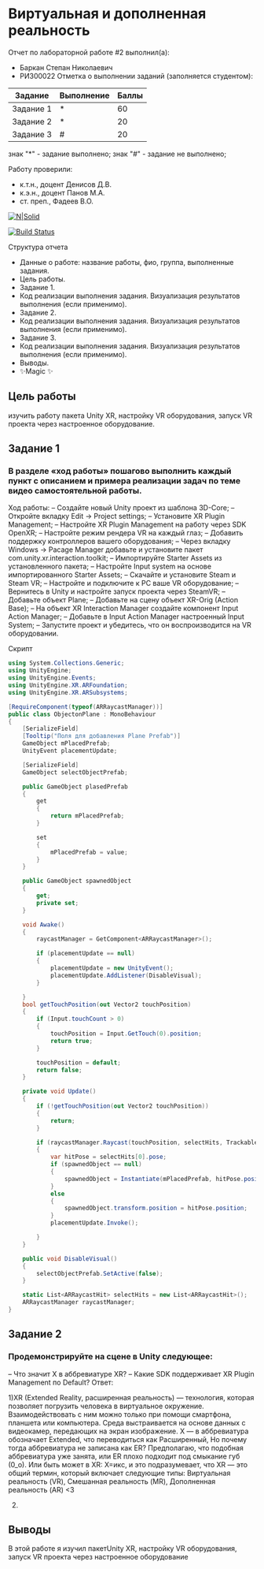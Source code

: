 # Виртуальная и дополненная реальность
Отчет по лабораторной работе #2 выполнил(а):
- Баркан Степан Николаевич
- РИ300022
Отметка о выполнении заданий (заполняется студентом):

| Задание | Выполнение | Баллы |
| ------ | ------ | ------ |
| Задание 1 | * | 60 |
| Задание 2 | * | 20 |
| Задание 3 | # | 20 |

знак "*" - задание выполнено; знак "#" - задание не выполнено;

Работу проверили:
- к.т.н., доцент Денисов Д.В.
- к.э.н., доцент Панов М.А.
- ст. преп., Фадеев В.О.

[![N|Solid](https://cldup.com/dTxpPi9lDf.thumb.png)](https://nodesource.com/products/nsolid)

[![Build Status](https://travis-ci.org/joemccann/dillinger.svg?branch=master)](https://travis-ci.org/joemccann/dillinger)

Структура отчета

- Данные о работе: название работы, фио, группа, выполненные задания.
- Цель работы.
- Задание 1.
- Код реализации выполнения задания. Визуализация результатов выполнения (если применимо).
- Задание 2.
- Код реализации выполнения задания. Визуализация результатов выполнения (если применимо).
- Задание 3.
- Код реализации выполнения задания. Визуализация результатов выполнения (если применимо).
- Выводы.
- ✨Magic ✨

## Цель работы
изучить работу пакета Unity XR, настройку VR оборудования, запуск VR проекта через настроенное оборудование.

## Задание 1
### В разделе «ход работы» пошагово выполнить каждый пункт с описанием и примера реализации задач по теме видео самостоятельной работы.
Ход работы:
– Создайте новый Unity проект из шаблона 3D-Core;
– Откройте вкладку Edit -> Project settings;
– Установите XR Plugin Management;
– Настройте XR Plugin Management на работу через SDK OpenXR;
– Настройте режим рендера VR на каждый глаз;
– Добавить поддержку контроллеров вашего оборудования;
– Через вкладку Windows -> Pacage Manager добавьте и установите пакет
com.unity.xr.interaction.toolkit;
– Импортируйте Starter Assets из установленного пакета;
– Настройте Input system на основе импортированного Starter Assets;
– Скачайте и установите Steam и Steam VR;
– Настройте и подключите к PC ваше VR оборудование;
– Вернитесь в Unity и настройте запуск проекта через SteamVR;
– Добавьте объект Plane;
– Добавьте на сцену объект XR-Orig (Action Base);
– На объект XR Interaction Manager создайте компонент Input Action
Manager;
– Добавьте в Input Action Manager настроенный Input System;
– Запустите проект и убедитесь, что он воспроизводится на VR
оборудовании.

Cкрипт
```c#
using System.Collections.Generic;
using UnityEngine;
using UnityEngine.Events;
using UnityEngine.XR.ARFoundation;
using UnityEngine.XR.ARSubsystems;

[RequireComponent(typeof(ARRaycastManager))]
public class ObjectonPlane : MonoBehaviour
{
    [SerializeField]
    [Tooltip("Поля для добавления Plane Prefab")]
    GameObject mPlacedPrefab;
    UnityEvent placementUpdate;

    [SerializeField]
    GameObject selectObjectPrefab;

    public GameObject plasedPrefab
    {
        get
        {
            return mPlacedPrefab;
        }

        set
        {
            mPlacedPrefab = value;
        }
    }

    public GameObject spawnedObject
    {
        get;
        private set;
    }

    void Awake()
    {
        raycastManager = GetComponent<ARRaycastManager>();

        if (placementUpdate == null)
        {
            placementUpdate = new UnityEvent();
            placementUpdate.AddListener(DisableVisual);
        }

    }
    bool getTouchPosition(out Vector2 touchPosition)
    {
        if (Input.touchCount > 0)
        {
            touchPosition = Input.GetTouch(0).position;
            return true;
        }

        touchPosition = default;
        return false;
    }

    private void Update()
    {
        if (!getTouchPosition(out Vector2 touchPosition))
        {
            return;
        }

        if (raycastManager.Raycast(touchPosition, selectHits, TrackableType.PlaneWithinPolygon))
        {
            var hitPose = selectHits[0].pose;
            if (spawnedObject == null)
            {
                spawnedObject = Instantiate(mPlacedPrefab, hitPose.position, hitPose.rotation);
            }
            else
            {
                spawnedObject.transform.position = hitPose.position;
            }
            placementUpdate.Invoke();

        }
    }

    public void DisableVisual()
    {
        selectObjectPrefab.SetActive(false);
    }

    static List<ARRaycastHit> selectHits = new List<ARRaycastHit>();
    ARRaycastManager raycastManager;
}
```

## Задание 2
### Продемонстрируйте на сцене в Unity следующее:
– Что значит X в аббревиатуре XR?
– Какие SDK поддерживает XR Plugin Management по Default?
Ответ:

1)XR (Extended Reality, расширенная реальность) — технология, которая позволяет погрузить человека в виртуальное окружение. Взаимодействовать с ним можно только при помощи смартфона, планшета или компьютера. Среда выстраивается на основе данных с видеокамер, передающих на экран изображение. X — в аббревиатура обозначает Extended, что переводиться как Расширенный, Но почему тогда аббревиатура не записана как ER? Предполагаю, что подобная аббревиатура уже занята, или ER плохо подходит под смыкание губ (0_о). Или быть может в XR: X=икс, и это подразумевает, что  XR — это общий термин, который включает следующие типы: Виртуальная реальность (VR), Смешанная реальность (MR), Дополненная реальность (AR) <3

2)

## Выводы
В этой работе я изучил пакетUnity XR, настройку VR оборудования, запуск VR проекта через настроенное оборудование
